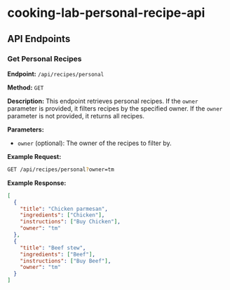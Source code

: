 # cooking-lab-personal-recipe-api

## API Endpoints

### Get Personal Recipes

**Endpoint:** `/api/recipes/personal`

**Method:** `GET`

**Description:** This endpoint retrieves personal recipes. If the `owner` parameter is provided, it filters recipes by the specified owner. If the `owner` parameter is not provided, it returns all recipes.

**Parameters:**

- `owner` (optional): The owner of the recipes to filter by.

**Example Request:**

```sh
GET /api/recipes/personal?owner=tm
```

**Example Response:**

```json
[
  {
    "title": "Chicken parmesan",
    "ingredients": ["Chicken"],
    "instructions": ["Buy Chicken"],
    "owner": "tm"
  },
  {
    "title": "Beef stew",
    "ingredients": ["Beef"],
    "instructions": ["Buy Beef"],
    "owner": "tm"
  }
]
```
